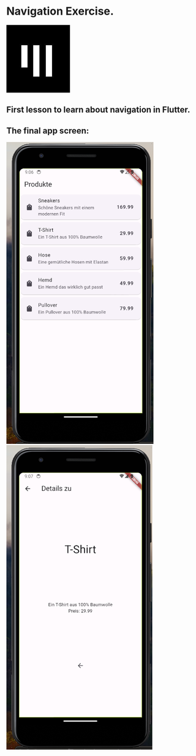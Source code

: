 # Navigation Exercise.              


![app-akademie-logo](app_akademie_logo.png)

## First lesson to learn about navigation in Flutter.

## The final app screen: 

![first screenshot](screenshot-01.png)
![secons-screenshot](screenshot-02.png)
